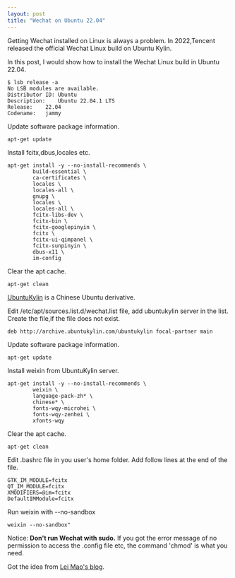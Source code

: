 ```yaml
---
layout: post
title: "Wechat on Ubuntu 22.04"
---
```


Getting Wechat installed on Linux is always a problem. In 2022,Tencent released the official Wechat Linux build on Ubuntu Kylin.

In this post, I would show how to install the Wechat Linux build in Ubuntu 22.04.

    $ lsb_release -a
    No LSB modules are available.
    Distributor ID:	Ubuntu
    Description:	Ubuntu 22.04.1 LTS
    Release:	22.04
    Codename:	jammy

Update software package information. 

    apt-get update 

Install fcitx,dbus,locales etc.

    apt-get install -y --no-install-recommends \
            build-essential \
            ca-certificates \
            locales \
            locales-all \
            gnupg \
            locales \
            locales-all \
            fcitx-libs-dev \
            fcitx-bin \
            fcitx-googlepinyin \
            fcitx \
            fcitx-ui-qimpanel \
            fcitx-sunpinyin \
            dbus-x11 \
            im-config

Clear the apt cache.

    apt-get clean

[UbuntuKylin](https://www.ubuntukylin.com/) is a Chinese Ubuntu derivative.

Edit /etc/apt/sources.list.d/wechat.list file, add ubuntukylin server in the list. Create the file,if the file does not exist.

    deb http://archive.ubuntukylin.com/ubuntukylin focal-partner main



Update software package information. 

    apt-get update 

Install weixin from UbuntuKylin server.

    apt-get install -y --no-install-recommends \
            weixin \
            language-pack-zh* \
            chinese* \
            fonts-wqy-microhei \
            fonts-wqy-zenhei \
            xfonts-wqy

Clear the apt cache.

    apt-get clean

Edit .bashrc file in you user's home folder. Add follow lines at the end of the file.

    GTK_IM_MODULE=fcitx
    QT_IM_MODULE=fcitx
    XMODIFIERS=@im=fcitx
    DefaultIMModule=fcitx

Run weixin with --no-sandbox

    weixin --no-sandbox"

Notice: **Don't run Wechat with sudo.** If you got the error message of no permission to access the .config file etc, the command 'chmod' is what you need.

Got the idea from [Lei Mao's blog](https://leimao.github.io/blog/Docker-WeChat//).

